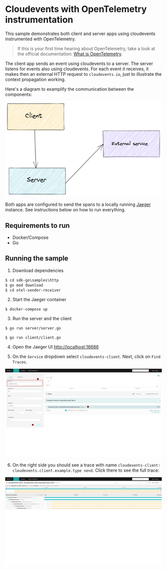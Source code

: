 # Cloudevents with OpenTelemetry instrumentation

This sample demonstrates both client and server apps using cloudevents instrumented with OpenTelemetry. 

> If this is your first time hearing about OpenTelemetry, take a look at the official documentation: [What is OpenTelemetry](https://opentelemetry.io/docs/concepts/what-is-opentelemetry/).

The client app sends an event using cloudevents to a server. The server listens for events also using cloudevents. For each event it receives, it makes then an external HTTP request to `cloudevents.io`, just to illustrate the context propagation working. 

Here's a diagram to examplify the communication between the components:

![client > server > external service](./request-flow.png "Sample app request flow")


Both apps are configured to send the spans to a locally running [Jaeger](https://www.jaegertracing.io/) instance. See instructions below on how to run everything.

## Requirements to run

- Docker/Compose
- Go

## Running the sample

1. Download dependencies

```shell
$ cd sdk-go\samples\http
$ go mod download
$ cd otel-sender-receiver
```

2. Start the Jaeger container

```shell
$ docker-compose up
```

3. Run the server and the client

```shell
$ go run server/server.go
```

```shell
$ go run client/client.go
```

4. Open the Jaeger UI [http://localhost:16686](http://localhost:16686)

5. On the `Service` dropdown select `cloudevents-client`. Next, click on `Find Traces`. 

![Selecting the service on Jaeger](./jaeger-find-traces.png "Finding our traces in Jaeger")


6. On the right side you should see a trace with name `cloudevents-client: cloudevents.client.example.type send`. Click there to see the full trace:


![The complete trace on Jaeger](./jaeger-example.png "The full trace")
